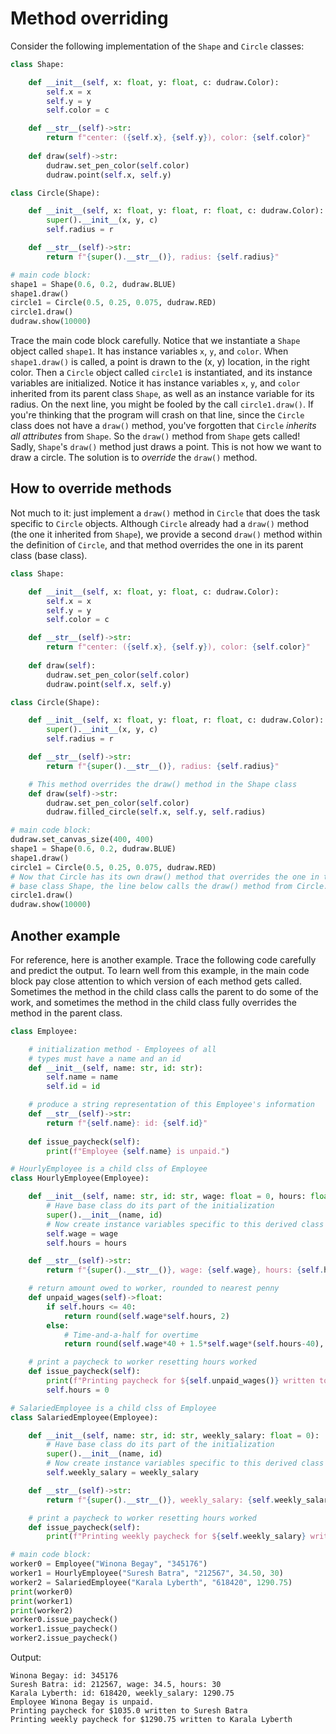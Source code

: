 # Method overriding

Consider the following implementation of the `Shape` and `Circle` classes:
```python
class Shape:

    def __init__(self, x: float, y: float, c: dudraw.Color):
        self.x = x
        self.y = y
        self.color = c

    def __str__(self)->str:
        return f"center: ({self.x}, {self.y}), color: {self.color}"
    
    def draw(self)->str:
        dudraw.set_pen_color(self.color)
        dudraw.point(self.x, self.y)

class Circle(Shape):

    def __init__(self, x: float, y: float, r: float, c: dudraw.Color):
        super().__init__(x, y, c)
        self.radius = r

    def __str__(self)->str:
        return f"{super().__str__()}, radius: {self.radius}"

# main code block:
shape1 = Shape(0.6, 0.2, dudraw.BLUE)
shape1.draw()
circle1 = Circle(0.5, 0.25, 0.075, dudraw.RED)
circle1.draw()
dudraw.show(10000)
```

Trace the main code block carefully. Notice that we instantiate a `Shape` object called `shape1`. It has instance variables `x`, `y`, and `color`. When `shape1.draw()` is called, a point is drawn to the (x, y) location, in the right color. Then a `Circle` object called `circle1` is instantiated, and its instance variables are initialized. Notice it has instance variables `x`, `y`, and `color` inherited from its parent class `Shape`, as well as an instance variable for its radius. On the next line, you might be fooled by the call `circle1.draw()`. If you're thinking that the program will crash on that line, since the `Circle` class does not have a `draw()` method, you've forgotten that `Circle` *inherits all attributes* from `Shape`. So the `draw()` method from `Shape` gets called!  Sadly, `Shape`'s `draw()` method just draws a point. This is not how we want to draw a circle. The solution is to *override* the `draw()` method.

## How to override methods

Not much to it: just implement a `draw()` method in `Circle` that does the task specific to `Circle` objects. Although `Circle` already had a `draw()` method (the one it inherited from `Shape`), we provide a second `draw()` method within the definition of `Circle`, and that method overrides the one in its parent class (base class).

```python
class Shape:

    def __init__(self, x: float, y: float, c: dudraw.Color):
        self.x = x
        self.y = y
        self.color = c

    def __str__(self)->str:
        return f"center: ({self.x}, {self.y}), color: {self.color}"
    
    def draw(self):
        dudraw.set_pen_color(self.color)
        dudraw.point(self.x, self.y)

class Circle(Shape):

    def __init__(self, x: float, y: float, r: float, c: dudraw.Color):
        super().__init__(x, y, c)
        self.radius = r

    def __str__(self)->str:
        return f"{super().__str__()}, radius: {self.radius}"

    # This method overrides the draw() method in the Shape class
    def draw(self)->str:
        dudraw.set_pen_color(self.color)
        dudraw.filled_circle(self.x, self.y, self.radius)

# main code block:
dudraw.set_canvas_size(400, 400)
shape1 = Shape(0.6, 0.2, dudraw.BLUE)
shape1.draw()
circle1 = Circle(0.5, 0.25, 0.075, dudraw.RED)
# Now that Circle has its own draw() method that overrides the one in the,
# base class Shape, the line below calls the draw() method from Circle.
circle1.draw()
dudraw.show(10000)
```

## Another example

For reference, here is another example. Trace the following code carefully and predict the output. To learn well from this example, in the main code block pay close attention to which version of each method gets called. Sometimes the method in the child class calls the parent to do some of the work, and sometimes the method in the child class fully overrides the
method in the parent class.
```python
class Employee:

    # initialization method - Employees of all
    # types must have a name and an id
    def __init__(self, name: str, id: str):
        self.name = name
        self.id = id

    # produce a string representation of this Employee's information
    def __str__(self)->str:
        return f"{self.name}: id: {self.id}"
    
    def issue_paycheck(self):
        print(f"Employee {self.name} is unpaid.")

# HourlyEmployee is a child clss of Employee
class HourlyEmployee(Employee):

    def __init__(self, name: str, id: str, wage: float = 0, hours: float = 0):
        # Have base class do its part of the initialization
        super().__init__(name, id)
        # Now create instance variables specific to this derived class
        self.wage = wage
        self.hours = hours

    def __str__(self)->str:
        return f"{super().__str__()}, wage: {self.wage}, hours: {self.hours}"

    # return amount owed to worker, rounded to nearest penny
    def unpaid_wages(self)->float:
        if self.hours <= 40:
            return round(self.wage*self.hours, 2)
        else:
            # Time-and-a-half for overtime
            return round(self.wage*40 + 1.5*self.wage*(self.hours-40), 2)

    # print a paycheck to worker resetting hours worked
    def issue_paycheck(self):
        print(f"Printing paycheck for ${self.unpaid_wages()} written to {self.name}")
        self.hours = 0

# SalariedEmployee is a child clss of Employee
class SalariedEmployee(Employee):

    def __init__(self, name: str, id: str, weekly_salary: float = 0):
        # Have base class do its part of the initialization
        super().__init__(name, id)
        # Now create instance variables specific to this derived class
        self.weekly_salary = weekly_salary

    def __str__(self)->str:
        return f"{super().__str__()}, weekly_salary: {self.weekly_salary}"

    # print a paycheck to worker resetting hours worked
    def issue_paycheck(self):
        print(f"Printing weekly paycheck for ${self.weekly_salary} written to {self.name}")

# main code block:
worker0 = Employee("Winona Begay", "345176")
worker1 = HourlyEmployee("Suresh Batra", "212567", 34.50, 30)
worker2 = SalariedEmployee("Karala Lyberth", "618420", 1290.75)
print(worker0)
print(worker1)
print(worker2)
worker0.issue_paycheck()
worker1.issue_paycheck()
worker2.issue_paycheck()
```
Output:
```
Winona Begay: id: 345176
Suresh Batra: id: 212567, wage: 34.5, hours: 30
Karala Lyberth: id: 618420, weekly_salary: 1290.75
Employee Winona Begay is unpaid.
Printing paycheck for $1035.0 written to Suresh Batra
Printing weekly paycheck for $1290.75 written to Karala Lyberth
```



